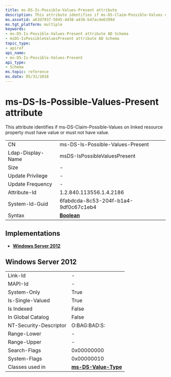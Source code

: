 ```yaml
---
title: ms-DS-Is-Possible-Values-Present attribute
description: This attribute identifies if ms-DS-Claim-Possible-Values on linked resource property must have value or must not have value.
ms.assetid: a63d7937-5045-4d38-a436-b47acde6399d
ms.tgt_platform: multiple
keywords:
- ms-DS-Is-Possible-Values-Present attribute AD Schema
- msDS-IsPossibleValuesPresent attribute AD Schema
topic_type:
- apiref
api_name:
- ms-DS-Is-Possible-Values-Present
api_type:
- Schema
ms.topic: reference
ms.date: 05/31/2018
---
```


# ms-DS-Is-Possible-Values-Present attribute

This attribute identifies if ms-DS-Claim-Possible-Values on linked resource property must have value or must not have value.



|                   |                                      |
|-------------------|--------------------------------------|
| CN                | ms-DS-Is-Possible-Values-Present     |
| Ldap-Display-Name | msDS-IsPossibleValuesPresent         |
| Size              | \-                                   |
| Update Privilege  | \-                                   |
| Update Frequency  | \-                                   |
| Attribute-Id      | 1.2.840.113556.1.4.2186              |
| System-Id-Guid    | 6fabdcda-8c53-204f-b1a4-9df0c67c1eb4 |
| Syntax            | [**Boolean**](s-boolean.md)         |



## Implementations

-   [**Windows Server 2012**](#windows-server-2012)

## Windows Server 2012



|                        |                                                         |
|------------------------|---------------------------------------------------------|
| Link-Id                | \-                                                      |
| MAPI-Id                | \-                                                      |
| System-Only            | True                                                    |
| Is-Single-Valued       | True                                                    |
| Is Indexed             | False                                                   |
| In Global Catalog      | False                                                   |
| NT-Security-Descriptor | O:BAG:BAD:S:                                            |
| Range-Lower            | \-                                                      |
| Range-Upper            | \-                                                      |
| Search-Flags           | 0x00000000                                              |
| System-Flags           | 0x00000010                                              |
| Classes used in        | [**ms-DS-Value-Type**](c-msds-valuetype.md)<br/> |



 

 





